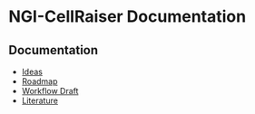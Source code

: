 # NGI-CellRaiser Documentation

## Documentation

* [Ideas](ideas.md)
* [Roadmap](roadmap.md)
* [Workflow Draft](workflows_draft.md)
* [Literature](literature.md) 

